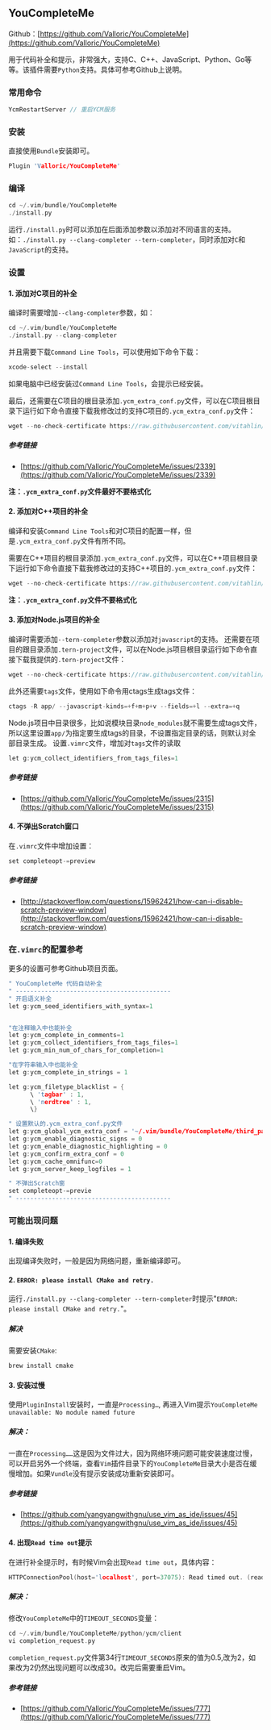 
## YouCompleteMe

Github：[https://github.com/Valloric/YouCompleteMe](https://github.com/Valloric/YouCompleteMe)

用于代码补全和提示，非常强大，支持C、C++、JavaScript、Python、Go等等。该插件需要`Python`支持。具体可参考Github上说明。

### 常用命令
```c
YcmRestartServer // 重启YCM服务
```

### 安装

直接使用`Bundle`安装即可。
```c
Plugin 'Valloric/YouCompleteMe'
```

### 编译

```c
cd ~/.vim/bundle/YouCompleteMe
./install.py
```
运行`./install.py`时可以添加在后面添加参数以添加对不同语言的支持。如：`./install.py --clang-completer --tern-completer`，同时添加对`C`和`JavaScript`的支持。

### 设置


#### 1. 添加对C项目的补全

编译时需要增加`--clang-completer`参数，如：
```c
cd ~/.vim/bundle/YouCompleteMe
./install.py --clang-completer
```

并且需要下载`Command Line Tools`，可以使用如下命令下载：
```c
xcode-select --install
```
如果电脑中已经安装过`Command Line Tools`，会提示已经安装。

最后，还需要在C项目的根目录添加`.ycm_extra_conf.py`文件，可以在C项目根目录下运行如下命令直接下载我修改过的支持C项目的`.ycm_extra_conf.py`文件：
```c
wget --no-check-certificate https://raw.githubusercontent.com/vitahlin/Vim/master/YouCompleteMe/c/.ycm_extra_conf.py
```

##### 参考链接

- [https://github.com/Valloric/YouCompleteMe/issues/2339](https://github.com/Valloric/YouCompleteMe/issues/2339)

**注：`.ycm_extra_conf.py`文件最好不要格式化**

#### 2. 添加对C++项目的补全

编译和安装`Command Line Tools`和对C项目的配置一样，但是`.ycm_extra_conf.py`文件有所不同。

需要在C++项目的根目录添加`.ycm_extra_conf.py`文件，可以在C++项目根目录下运行如下命令直接下载我修改过的支持C++项目的`.ycm_extra_conf.py`文件：
```c
wget --no-check-certificate https://raw.githubusercontent.com/vitahlin/Vim/master/YouCompleteMe/cpp/.ycm_extra_conf.py
```

**注：`.ycm_extra_conf.py`文件不要格式化**

#### 3. 添加对Node.js项目的补全

编译时需要添加`--tern-completer`参数以添加对`javascript`的支持。
还需要在项目的跟目录添加`.tern-project`文件，可以在Node.js项目根目录运行如下命令直接下载我提供的`.tern-project`文件：
```c
wget --no-check-certificate https://raw.githubusercontent.com/vitahlin/Vim/master/YouCompleteMe/js/.tern-project
```
此外还需要`tags`文件，使用如下命令用ctags生成tags文件：
```c
ctags -R app/ --javascript-kinds=+f+m+p+v --fields=+l --extra=+q
```
Node.js项目中目录很多，比如说模块目录`node_modules`就不需要生成tags文件，所以这里设置`app/`为指定要生成tags的目录，不设置指定目录的话，则默认对全部目录生成。
设置`.vimrc`文件，增加对`tags`文件的读取
```c
let g:ycm_collect_identifiers_from_tags_files=1 
```

##### 参考链接

- [https://github.com/Valloric/YouCompleteMe/issues/2315](https://github.com/Valloric/YouCompleteMe/issues/2315)


#### 4. 不弹出Scratch窗口

在`.vimrc`文件中增加设置：
```c
set completeopt-=preview
```

##### 参考链接

- [http://stackoverflow.com/questions/15962421/how-can-i-disable-scratch-preview-window](http://stackoverflow.com/questions/15962421/how-can-i-disable-scratch-preview-window)


### 在`.vimrc`的配置参考
更多的设置可参考Github项目页面。
```c 
" YouCompleteMe 代码自动补全
" -------------------------------------------
" 开启语义补全
let g:ycm_seed_identifiers_with_syntax=1


"在注释输入中也能补全
let g:ycm_complete_in_comments=1
let g:ycm_collect_identifiers_from_tags_files=1
let g:ycm_min_num_of_chars_for_completion=1

"在字符串输入中也能补全
let g:ycm_complete_in_strings = 1

let g:ycm_filetype_blacklist = {
      \ 'tagbar' : 1,
      \ 'nerdtree' : 1,
      \}

" 设置默认的.ycm_extra_conf.py文件
let g:ycm_global_ycm_extra_conf = '~/.vim/bundle/YouCompleteMe/third_party/ycmd/cpp/ycm/.ycm_extra_conf.py'
let g:ycm_enable_diagnostic_signs = 0
let g:ycm_enable_diagnostic_highlighting = 0
let g:ycm_confirm_extra_conf = 0
let g:ycm_cache_omnifunc=0
let g:ycm_server_keep_logfiles = 1

" 不弹出Scratch窗
set completeopt-=previe
" -------------------------------------------
```

### 可能出现问题

#### 1. 编译失败

出现编译失败时，一般是因为网络问题，重新编译即可。

#### 2. `ERROR: please install CMake and retry.`

运行`./install.py --clang-completer --tern-completer`时提示"`ERROR: please install CMake and retry.`"。

##### 解决
需要安装`CMake`:
```c 
brew install cmake
```

#### 3. 安装过慢
使用`PluginInstall`安装时，一直是`Processing…`, 再进入Vim提示`YouCompleteMe unavailable: No module named future`

##### 解决：

一直在`Processing……`这是因为文件过大，因为网络环境问题可能安装速度过慢，可以开启另外一个终端，查看`Vim`插件目录下的`YouCompleteMe`目录大小是否在缓慢增加。如果`Vundle`没有提示安装成功重新安装即可。

##### 参考链接
- [https://github.com/yangyangwithgnu/use_vim_as_ide/issues/45](https://github.com/yangyangwithgnu/use_vim_as_ide/issues/45)

#### 4. 出现`Read time out`提示
在进行补全提示时，有时候Vim会出现`Read time out`，具体内容：
```c
HTTPConnectionPool(host='localhost', port=37075): Read timed out. (read timeout=0.5)
```

##### 解决：

修改`YouCompleteMe`中的`TIMEOUT_SECONDS`变量：
```c
cd ~/.vim/bundle/YouCompleteMe/python/ycm/client
vi completion_request.py
```
`completion_request.py`文件第34行`TIMEOUT_SECONDS`原来的值为0.5,改为2，如果改为2仍然出现问题可以改成30。改完后需要重启Vim。

##### 参考链接 
- [https://github.com/Valloric/YouCompleteMe/issues/777](https://github.com/Valloric/YouCompleteMe/issues/777)


